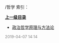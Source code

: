 /哲学 索引：


**[上一级目录](/index.md)**

- [政治哲学原理与方法论](/哲学/政治哲学原理与方法论.md)


<font size=2 color='grey'> 2019-04-07 14:14 </font>